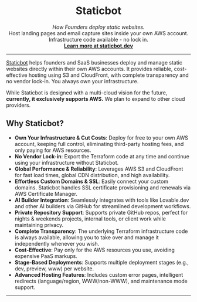 <h1 align="center">Staticbot</h1>

<p align="center">
  <i>How Founders deploy static websites.</i>
  <br />
  Host landing pages and email capture sites inside your own AWS account.
  <br />
  Infrastructure code available - no lock in.
  <br />
  <a href="https://www.staticbot.dev/"><strong>Learn more at staticbot.dev</strong></a>
</p>

---

[Staticbot](https://www.staticbot.dev/) helps founders and SaaS businesses deploy and manage static websites directly within their own AWS accounts. It provides reliable, cost-effective hosting using S3 and CloudFront, with complete transparency and no vendor lock-in. You always own your infrastructure.

While Staticbot is designed with a multi-cloud vision for the future, **currently, it exclusively supports AWS.** We plan to expand to other cloud providers.

## Why Staticbot?

-   **Own Your Infrastructure & Cut Costs**: Deploy for free to your own AWS account, keeping full control, eliminating third-party hosting fees, and only paying for AWS resources.
-   **No Vendor Lock-in**: Export the Terraform code at any time and continue using your infrastructure without Staticbot.
-   **Global Performance & Reliability**: Leverages AWS S3 and CloudFront for fast load times, global CDN distribution, and high availability.
-   **Effortless Custom Domains & SSL**: Easily connect your custom domains. Staticbot handles SSL certificate provisioning and renewals via AWS Certificate Manager.
-   **AI Builder Integration**: Seamlessly integrates with tools like Lovable.dev and other AI builders via GitHub for streamlined development workflows.
-   **Private Repository Support**: Supports private GitHub repos, perfect for nights & weekends projects, internal tools, or client work while maintaining privacy.
-   **Complete Transparency**: The underlying Terraform infrastructure code is always available, allowing you to take over and manage it independently whenever you wish.
-   **Cost-Effective**: Pay only for the AWS resources you use, avoiding expensive PaaS markups.
-   **Stage-Based Deployments**: Supports multiple deployment stages (e.g., dev, preview, www) per website.
-   **Advanced Hosting Features**: Includes custom error pages, intelligent redirects (language/region, WWW/non-WWW), and maintenance mode support.

---
